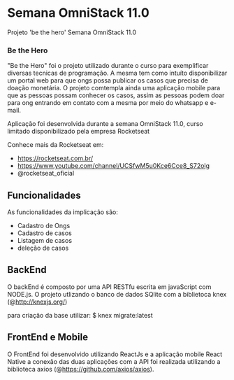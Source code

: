 # Semana OmniStack 11.0
Projeto 'be the hero' Semana OmniStack 11.0


### Be the Hero

"Be the Hero" foi o projeto utilizado durante o curso para exemplificar diversas tecnicas de programação. A mesma tem como intuíto
disponibilizar um portal web para que ongs possa publicar os casos que precisa de doação monetária. O projeto comtempla ainda
uma aplicação mobile para que as pessoas possam conhecer os casos, assim as pessoas podem doar para ong entrando em contato com a mesma
por meio do whatsapp e e-mail. 
 
Aplicação foi desenvolvida durante a semana OmniStack 11.0, curso limitado disponibilizado pela empresa Rocketseat

Conhece mais da Rocketseat em: 

- https://rocketseat.com.br/
- https://www.youtube.com/channel/UCSfwM5u0Kce6Cce8_S72olg
- @rocketseat_oficial


## Funcionalidades

As funcionalidades da implicação são:

 - Cadastro de Ongs
 - Cadastro de casos
 - Listagem de casos
 - deleção de casos


## BackEnd

O backEnd é composto por uma API RESTfu escrita em javaScript com NODE.js.
O projeto utlizando o banco de dados SQlite com a biblietoca knex (@http://knexjs.org/)

para criação da base utilizar:
$ knex migrate:latest

## FrontEnd e Mobile

O FrontEnd foi desenvolvido utilizando ReactJs e a aplicação mobile React Native a conexão das duas aplicações com a API
foi realizada utilizando a biblioteca axios (@https://github.com/axios/axios).






